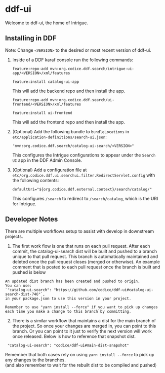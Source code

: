 # ddf-ui

Welcome to ddf-ui, the home of Intrigue.

## Installing in DDF

Note: Change `<VERSION>` to the desired or most recent version of ddf-ui.

1. Inside of a DDF karaf console run the following commands:

   ```
   feature:repo-add mvn:org.codice.ddf.search/intrigue-ui-app/<VERSION>/xml/features
   ```

   ```
   feature:install catalog-ui-app
   ```

   This will add the backend repo and then install the app.

   ```
   feature:repo-add mvn:org.codice.ddf.search/ui-frontend/<VERSION>/xml/features
   ```

   ```
   feature:install ui-frontend
   
   ```

   This will add the frontend repo and then install the app.

2. (Optional) Add the following bundle to `bundleLocations` in `etc/application-definitions/search-ui.json`:
   ```
   "mvn:org.codice.ddf.search/catalog-ui-search/<VERSION>"
   ```
   This configures the Intrigue configurations to appear under the `Search UI` app in the DDF Admin Console.
3. (Optional) Add a configuration file at `etc/org.codice.ddf.ui.searchui.filter.RedirectServlet.config` with the following contents:
   ```
   defaultUri="${org.codice.ddf.external.context}/search/catalog/"
   ```
   This configures `/search` to redirect to `/search/catalog`, which is the URI for Intrigue.

## Developer Notes

There are multiple workflows setup to assist with develop in downstream projects.

1. The first work flow is one that runs on each pull request. After each commit, the catalog-ui-search dist will be built and pushed to a branch unique to that pull request. This branch is automatically maintained and deleted once the pull request closes (merged or otherwise). An example comment that is posted to each pull request once the branch is built and pushed is below

```
An updated dist branch has been created and pushed to origin.
You can use:
`"catalog-ui-search": "https://github.com/codice/ddf-ui#catalog-ui-search-dist-746"`,
in your package.json to use this version in your project.

Remember to use "yarn install --force" if you want to pick up changes each time you make a change to this branch by committing.
```

2.  There is a similar workflow that maintains a dist for the main branch of the project. So once your changes are merged in, you can point to this branch. Or you can point to it just to verify the next version will work once released. Below is how to reference that snapshot dist.

```
 "catalog-ui-search": "codice/ddf-ui#main-dist-snapshot"
```

Remember that both cases rely on using `yarn install --force` to pick up any changes to the branches.  
(and also remember to wait for the rebuilt dist to be compiled and pushed)
